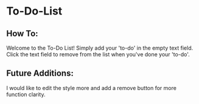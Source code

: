 # To-Do-List
## How To:
Welcome to the To-Do List! Simply add your 'to-do' in the empty text field. Click the text field to remove from the list when you've done your 'to-do'.

## Future Additions:
I would like to edit the style more and add a remove button for more function clarity.
